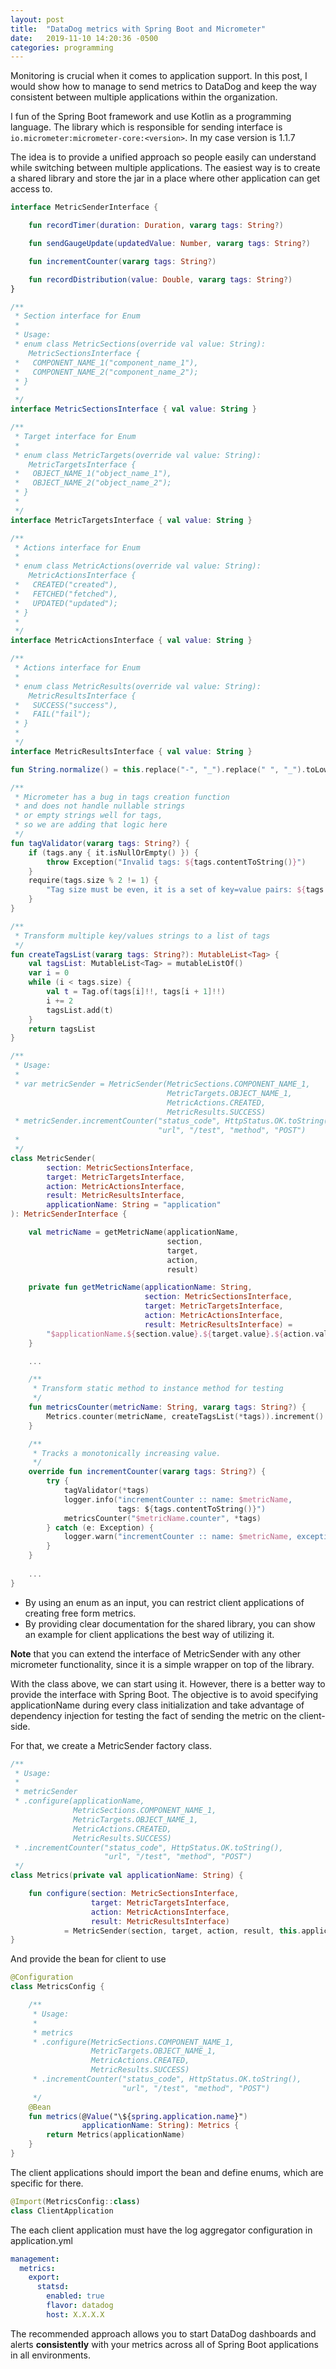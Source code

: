 ```yaml
---
layout: post
title:  "DataDog metrics with Spring Boot and Micrometer"
date:   2019-11-10 14:20:36 -0500
categories: programming
---
```


Monitoring is crucial when it comes to application support. In this post, I would show how to manage to send metrics to
DataDog and keep the way consistent between multiple applications within the organization.

I fun of the Spring Boot framework and use Kotlin as a programming language. The library which is responsible for sending
interface is `io.micrometer:micrometer-core:<version>`. In my case version is 1.1.7

The idea is to provide a unified approach so people easily can understand while switching between multiple applications.
The easiest way is to create a shared library and store the jar in a place where other application can get access to.

```kotlin
interface MetricSenderInterface {

    fun recordTimer(duration: Duration, vararg tags: String?)

    fun sendGaugeUpdate(updatedValue: Number, vararg tags: String?)

    fun incrementCounter(vararg tags: String?)

    fun recordDistribution(value: Double, vararg tags: String?)
}

/**
 * Section interface for Enum
 *
 * Usage:
 * enum class MetricSections(override val value: String):
    MetricSectionsInterface {
 *   COMPONENT_NAME_1("component_name_1"),
 *   COMPONENT_NAME_2("component_name_2");
 * }
 *
 */
interface MetricSectionsInterface { val value: String }

/**
 * Target interface for Enum
 *
 * enum class MetricTargets(override val value: String):
    MetricTargetsInterface {
 *   OBJECT_NAME_1("object_name_1"),
 *   OBJECT_NAME_2("object_name_2");
 * }
 *
 */
interface MetricTargetsInterface { val value: String }

/**
 * Actions interface for Enum
 *
 * enum class MetricActions(override val value: String):
    MetricActionsInterface {
 *   CREATED("created"),
 *   FETCHED("fetched"),
 *   UPDATED("updated");
 * }
 *
 */
interface MetricActionsInterface { val value: String }

/**
 * Actions interface for Enum
 *
 * enum class MetricResults(override val value: String):
    MetricResultsInterface {
 *   SUCCESS("success"),
 *   FAIL("fail");
 * }
 *
 */
interface MetricResultsInterface { val value: String }

fun String.normalize() = this.replace("-", "_").replace(" ", "_").toLowerCase()

/**
 * Micrometer has a bug in tags creation function
 * and does not handle nullable strings
 * or empty strings well for tags,
 * so we are adding that logic here
 */
fun tagValidator(vararg tags: String?) {
    if (tags.any { it.isNullOrEmpty() }) {
        throw Exception("Invalid tags: ${tags.contentToString()}")
    }
    require(tags.size % 2 != 1) { 
        "Tag size must be even, it is a set of key=value pairs: ${tags.contentToString()}"
    }
}

/**
 * Transform multiple key/values strings to a list of tags
 */
fun createTagsList(vararg tags: String?): MutableList<Tag> {
    val tagsList: MutableList<Tag> = mutableListOf()
    var i = 0
    while (i < tags.size) {
        val t = Tag.of(tags[i]!!, tags[i + 1]!!)
        i += 2
        tagsList.add(t)
    }
    return tagsList
}

/**
 * Usage:
 *
 * var metricSender = MetricSender(MetricSections.COMPONENT_NAME_1,
                                   MetricTargets.OBJECT_NAME_1,
                                   MetricActions.CREATED,
                                   MetricResults.SUCCESS)
 * metricSender.incrementCounter("status_code", HttpStatus.OK.toString(),
                                 "url", "/test", "method", "POST")
 *
 */
class MetricSender(
        section: MetricSectionsInterface,
        target: MetricTargetsInterface,
        action: MetricActionsInterface,
        result: MetricResultsInterface,
        applicationName: String = "application"
): MetricSenderInterface {

    val metricName = getMetricName(applicationName,
                                   section,
                                   target,
                                   action,
                                   result)

    private fun getMetricName(applicationName: String,
                              section: MetricSectionsInterface,
                              target: MetricTargetsInterface,
                              action: MetricActionsInterface,
                              result: MetricResultsInterface) = 
        "$applicationName.${section.value}.${target.value}.${action.value}.${result.value}".normalize()
    }

    ...

    /**
     * Transform static method to instance method for testing
     */
    fun metricsCounter(metricName: String, vararg tags: String?) {
        Metrics.counter(metricName, createTagsList(*tags)).increment()
    }

    /**
     * Tracks a monotonically increasing value.
     */
    override fun incrementCounter(vararg tags: String?) {
        try {
            tagValidator(*tags)
            logger.info("incrementCounter :: name: $metricName,
                        tags: ${tags.contentToString()}")
            metricsCounter("$metricName.counter", *tags)
        } catch (e: Exception) {
            logger.warn("incrementCounter :: name: $metricName, exception: $e")
        }
    }
    
    ...
}
```

* By using an enum as an input, you can restrict client applications of creating free form metrics.
* By providing clear documentation for the shared library, you can show an example for client applications the best way of
utilizing it.

**Note** that you can extend the interface of MetricSender with any other micrometer functionality,
since it is a simple wrapper on top of the library.

With the class above, we can start using it. However, there is a better way to provide the interface with Spring Boot.
The objective is to avoid specifying applicationName during every class initialization
and take advantage of dependency injection for testing the fact of sending the metric on the client-side.

For that, we create a MetricSender factory class.

```kotlin
/**
 * Usage:
 *
 * metricSender
 * .configure(applicationName,
              MetricSections.COMPONENT_NAME_1,
              MetricTargets.OBJECT_NAME_1,
              MetricActions.CREATED,
              MetricResults.SUCCESS)
 * .incrementCounter("status_code", HttpStatus.OK.toString(),
                     "url", "/test", "method", "POST")
 */
class Metrics(private val applicationName: String) {

    fun configure(section: MetricSectionsInterface,
                  target: MetricTargetsInterface,
                  action: MetricActionsInterface,
                  result: MetricResultsInterface)
            = MetricSender(section, target, action, result, this.applicationName)
}
```

And provide the bean for client to use

```kotlin
@Configuration
class MetricsConfig {

    /**
     * Usage:
     *
     * metrics
     * .configure(MetricSections.COMPONENT_NAME_1,
                  MetricTargets.OBJECT_NAME_1,
                  MetricActions.CREATED,
                  MetricResults.SUCCESS)
     * .incrementCounter("status_code", HttpStatus.OK.toString(),
                         "url", "/test", "method", "POST")
     */
    @Bean
    fun metrics(@Value("\${spring.application.name}")
                applicationName: String): Metrics {
        return Metrics(applicationName)
    }
}
```

The client applications should import the bean and define enums, which are specific for there.

```kotlin
@Import(MetricsConfig::class)
class ClientApplication
```

The each client application must have the log aggregator configuration in application.yml
```yaml
management:
  metrics:
    export:
      statsd:
        enabled: true
        flavor: datadog
        host: X.X.X.X
```

The recommended approach allows you to start DataDog dashboards and alerts **consistently**
with your metrics across all of Spring Boot applications in all environments.




